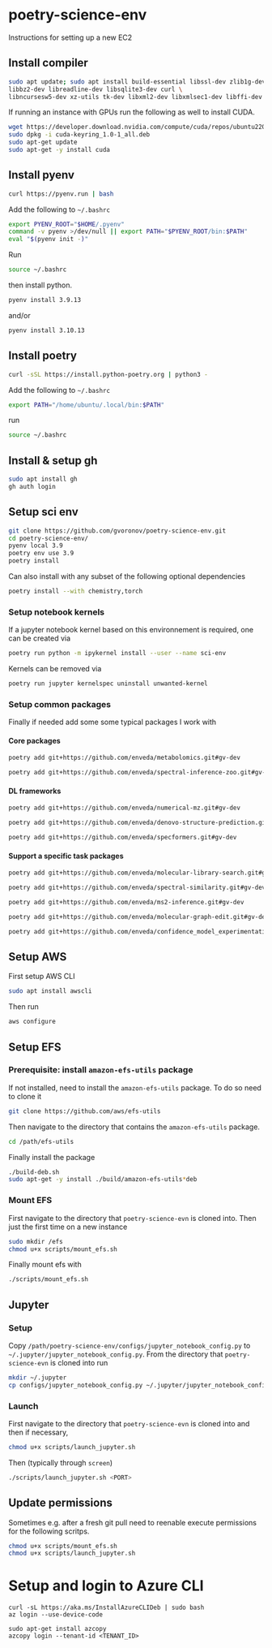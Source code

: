 # poetry-science-env

Instructions for setting up a new EC2

## Install compiler

```bash
sudo apt update; sudo apt install build-essential libssl-dev zlib1g-dev \
libbz2-dev libreadline-dev libsqlite3-dev curl \
libncursesw5-dev xz-utils tk-dev libxml2-dev libxmlsec1-dev libffi-dev liblzma-dev
```

If running an instance with GPUs run the following as well to install CUDA.

```bash
wget https://developer.download.nvidia.com/compute/cuda/repos/ubuntu2204/x86_64/cuda-keyring_1.0-1_all.deb
sudo dpkg -i cuda-keyring_1.0-1_all.deb
sudo apt-get update
sudo apt-get -y install cuda
```

## Install pyenv

```bash
curl https://pyenv.run | bash
```

Add the following to `~/.bashrc`

```bash
export PYENV_ROOT="$HOME/.pyenv"
command -v pyenv >/dev/null || export PATH="$PYENV_ROOT/bin:$PATH"
eval "$(pyenv init -)"
```

Run 

```bash
source ~/.bashrc
```

then install python.

```bash
pyenv install 3.9.13
```

and/or

```bash
pyenv install 3.10.13
```

## Install poetry

```bash
curl -sSL https://install.python-poetry.org | python3 -
```

Add the following to `~/.bashrc`

```bash
export PATH="/home/ubuntu/.local/bin:$PATH"
```

run 

```bash
source ~/.bashrc
```

## Install & setup gh

```bash
sudo apt install gh
gh auth login
```

## Setup sci env

```bash
git clone https://github.com/gvoronov/poetry-science-env.git
cd poetry-science-env/
pyenv local 3.9
poetry env use 3.9
poetry install
```

Can also install with any subset of the following optional dependencies

```bash
poetry install --with chemistry,torch
```

### Setup notebook kernels

If a jupyter notebook kernel based on this environnement is required, one can be created via

```bash
poetry run python -m ipykernel install --user --name sci-env
```

Kernels can be removed via

```bash
poetry run jupyter kernelspec uninstall unwanted-kernel
```

### Setup common packages

Finally if needed add some some typical packages I work with

#### Core packages

```bash
poetry add git+https://github.com/enveda/metabolomics.git#gv-dev
```

```bash
poetry add git+https://github.com/enveda/spectral-inference-zoo.git#gv-dev
```

#### DL frameworks

```bash
poetry add git+https://github.com/enveda/numerical-mz.git#gv-dev
```

```bash
poetry add git+https://github.com/enveda/denovo-structure-prediction.git#gv-dev
```

```bash
poetry add git+https://github.com/enveda/specformers.git#gv-dev
```

#### Support a specific task packages

```bash
poetry add git+https://github.com/enveda/molecular-library-search.git#gv-dev
```

```bash
poetry add git+https://github.com/enveda/spectral-similarity.git#gv-dev
```

```bash
poetry add git+https://github.com/enveda/ms2-inference.git#gv-dev
```

```bash
poetry add git+https://github.com/enveda/molecular-graph-edit.git#gv-dev
```

```bash
poetry add git+https://github.com/enveda/confidence_model_experimentation.git#gv-dev
```

## Setup AWS

First setup AWS CLI

```bash
sudo apt install awscli
```

Then run

```bash
aws configure
```

## Setup EFS

### Prerequisite: install `amazon-efs-utils` package

If not installed, need to install the `amazon-efs-utils` package. To do so need to clone it

```bash
git clone https://github.com/aws/efs-utils
```

Then navigate to the directory that contains the `amazon-efs-utils` package.

```bash
cd /path/efs-utils
```

Finally install the package

```bash
./build-deb.sh
sudo apt-get -y install ./build/amazon-efs-utils*deb
```

### Mount EFS

First navigate to the directory that `poetry-science-evn` is cloned into. Then just the first time on a new instance

```bash
sudo mkdir /efs
chmod u+x scripts/mount_efs.sh
```

Finally mount efs with

```bash
./scripts/mount_efs.sh
```

## Jupyter

### Setup 

Copy `/path/poetry-science-env/configs/jupyter_notebook_config.py` to `~/.jupyter/jupyter_notebook_config.py`. From the directory that `poetry-science-evn` is cloned into run

```bash
mkdir ~/.jupyter
cp configs/jupyter_notebook_config.py ~/.jupyter/jupyter_notebook_config.py
```

### Launch

First navigate to the directory that `poetry-science-evn` is cloned into and then if necessary,

```bash
chmod u+x scripts/launch_jupyter.sh
```

Then (typically through `screen`)

```bash
./scripts/launch_jupyter.sh <PORT>
```

## Update permissions

Sometimes e.g. after a fresh git pull need to reenable execute permissions for the following scritps.

```bash
chmod u+x scripts/mount_efs.sh
chmod u+x scripts/launch_jupyter.sh
```

# Setup and login to Azure CLI

```
curl -sL https://aka.ms/InstallAzureCLIDeb | sudo bash
az login --use-device-code

sudo apt-get install azcopy
azcopy login --tenant-id <TENANT_ID>
```

